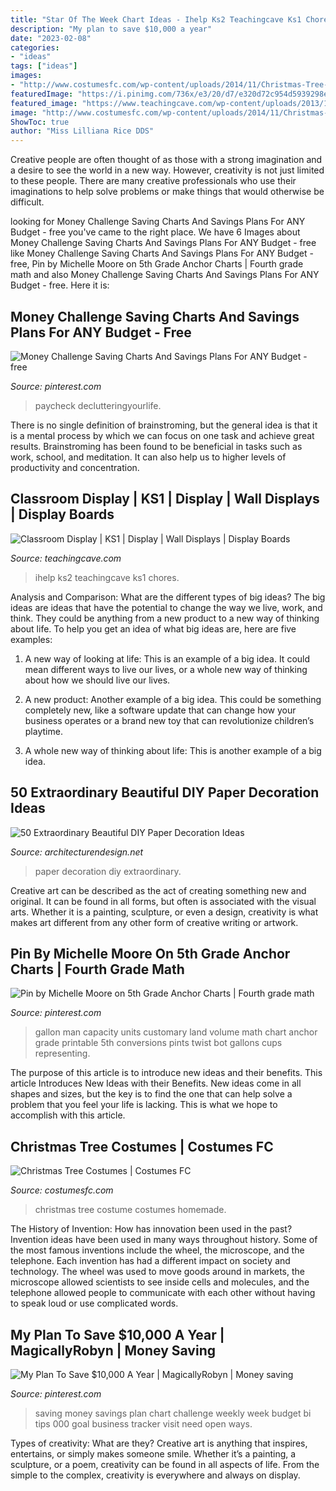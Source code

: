 ```yaml
---
title: "Star Of The Week Chart Ideas - Ihelp Ks2 Teachingcave Ks1 Chores"
description: "My plan to save $10,000 a year"
date: "2023-02-08"
categories:
- "ideas"
tags: ["ideas"]
images:
- "http://www.costumesfc.com/wp-content/uploads/2014/11/Christmas-Tree-Costume-Homemade.jpg"
featuredImage: "https://i.pinimg.com/736x/e3/20/d7/e320d72c954d5939298e087cf0e7e915.jpg"
featured_image: "https://www.teachingcave.com/wp-content/uploads/2013/10/ihelp.jpg"
image: "http://www.costumesfc.com/wp-content/uploads/2014/11/Christmas-Tree-Costume-Homemade.jpg"
ShowToc: true
author: "Miss Lilliana Rice DDS"
---
```



Creative people are often thought of as those with a strong imagination and a desire to see the world in a new way. However, creativity is not just limited to these people. There are many creative professionals who use their imaginations to help solve problems or make things that would otherwise be difficult.

	

		
looking for Money Challenge Saving Charts And Savings Plans For ANY Budget - free you've came to the right place. We have 6 Images about Money Challenge Saving Charts And Savings Plans For ANY Budget - free like Money Challenge Saving Charts And Savings Plans For ANY Budget - free, Pin by Michelle Moore on 5th Grade Anchor Charts | Fourth grade math and also Money Challenge Saving Charts And Savings Plans For ANY Budget - free. Here it is:
		
    
## Money Challenge Saving Charts And Savings Plans For ANY Budget - Free

<img loading=lazy src="https://i.pinimg.com/736x/e3/20/d7/e320d72c954d5939298e087cf0e7e915.jpg" onerror="this.onerror=null;this.src='https://tse4.mm.bing.net/th?id=OIP.ieC1Rdy0-xdylXJKZ9sMKAHaLH&amp;pid=15.1';" alt="Money Challenge Saving Charts And Savings Plans For ANY Budget - free">

_Source: pinterest.com_

>paycheck declutteringyourlife. 

	

There is no single definition of brainstroming, but the general idea is that it is a mental process by which we can focus on one task and achieve great results. Brainstroming has been found to be beneficial in tasks such as work, school, and meditation. It can also help us to higher levels of productivity and concentration.

    
## Classroom Display | KS1 | Display | Wall Displays | Display Boards

<img loading=lazy src="https://www.teachingcave.com/wp-content/uploads/2013/10/ihelp.jpg" onerror="this.onerror=null;this.src='https://tse2.mm.bing.net/th?id=OIP.jz-K9hgKZfxAyzBIi7K_ZQHaJ3&amp;pid=15.1';" alt="Classroom Display | KS1 | Display | Wall Displays | Display Boards">

_Source: teachingcave.com_

>ihelp ks2 teachingcave ks1 chores. 

	

Analysis and Comparison: What are the different types of big ideas?
The big ideas are ideas that have the potential to change the way we live, work, and think. They could be anything from a new product to a new way of thinking about life. To help you get an idea of what big ideas are, here are five examples:
1. A new way of looking at life: This is an example of a big idea. It could mean different ways to live our lives, or a whole new way of thinking about how we should live our lives.

2. A new product: Another example of a big idea. This could be something completely new, like a software update that can change how your business operates or a brand new toy that can revolutionize children’s playtime.

3. A whole new way of thinking about life: This is another example of a big idea.

    
## 50 Extraordinary Beautiful DIY Paper Decoration Ideas

<img loading=lazy src="https://cdn.architecturendesign.net/wp-content/uploads/2016/01/AD-Extraordinary-Beautiful-DIY-Paper-Decoration-Ideas-11.jpg" onerror="this.onerror=null;this.src='https://tse1.mm.bing.net/th?id=OIP.bT26wkkZs3uw0vG3TlobiQHaLH&amp;pid=15.1';" alt="50 Extraordinary Beautiful DIY Paper Decoration Ideas">

_Source: architecturendesign.net_

>paper decoration diy extraordinary. 

	

Creative art can be described as the act of creating something new and original. It can be found in all forms, but often is associated with the visual arts. Whether it is a painting, sculpture, or even a design, creativity is what makes art different from any other form of creative writing or artwork.

    
## Pin By Michelle Moore On 5th Grade Anchor Charts | Fourth Grade Math

<img loading=lazy src="https://i.pinimg.com/736x/95/20/30/952030255dbd6f515a5a20d7a9da0f3a--math-conversions-math-lab.jpg" onerror="this.onerror=null;this.src='https://tse1.mm.bing.net/th?id=OIP.EpxNDhISDnHZeuSfnz3dZQHaJ3&amp;pid=15.1';" alt="Pin by Michelle Moore on 5th Grade Anchor Charts | Fourth grade math">

_Source: pinterest.com_

>gallon man capacity units customary land volume math chart anchor grade printable 5th conversions pints twist bot gallons cups representing. 

	

The purpose of this article is to introduce new ideas and their benefits.
This article Introduces New Ideas with their Benefits. New ideas come in all shapes and sizes, but the key is to find the one that can help solve a problem that you feel your life is lacking. This is what we hope to accomplish with this article.

    
## Christmas Tree Costumes | Costumes FC

<img loading=lazy src="http://www.costumesfc.com/wp-content/uploads/2014/11/Christmas-Tree-Costume-Homemade.jpg" onerror="this.onerror=null;this.src='https://tse1.mm.bing.net/th?id=OIP.zkPQt33y5mSmswTDdpXjYAHaJ4&amp;pid=15.1';" alt="Christmas Tree Costumes | Costumes FC">

_Source: costumesfc.com_

>christmas tree costume costumes homemade. 

	

The History of Invention: How has innovation been used in the past?
Invention ideas have been used in many ways throughout history. Some of the most famous inventions include the wheel, the microscope, and the telephone. Each invention has had a different impact on society and technology. The wheel was used to move goods around in markets, the microscope allowed scientists to see inside cells and molecules, and the telephone allowed people to communicate with each other without having to speak loud or use complicated words.

    
## My Plan To Save $10,000 A Year | MagicallyRobyn | Money Saving

<img loading=lazy src="https://i.pinimg.com/736x/ea/f1/47/eaf1475dc601c3b2da0f2835c79f4ee2--saving-money-a-year.jpg" onerror="this.onerror=null;this.src='https://tse1.mm.bing.net/th?id=OIP.aNw-7y5ovc0-G2yxnwRSGQHaLF&amp;pid=15.1';" alt="My Plan To Save $10,000 A Year | MagicallyRobyn | Money saving">

_Source: pinterest.com_

>saving money savings plan chart challenge weekly week budget bi tips 000 goal business tracker visit need open ways. 

	

Types of creativity: What are they?
Creative art is anything that inspires, entertains, or simply makes someone smile. Whether it’s a painting, a sculpture, or a poem, creativity can be found in all aspects of life. From the simple to the complex, creativity is everywhere and always on display.

